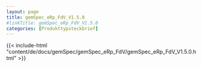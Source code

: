 ```yaml
---
layout: page
title: gemSpec_eRp_FdV_V1.5.0
#linkTitle: gemSpec_eRp_FdV_V1.5.0
categories: [Produkttypsteckbrief]
---
```

{{< include-html "content/de/docs/gemSpec/gemSpec_eRp_FdV/gemSpec_eRp_FdV_V1.5.0.html" >}}